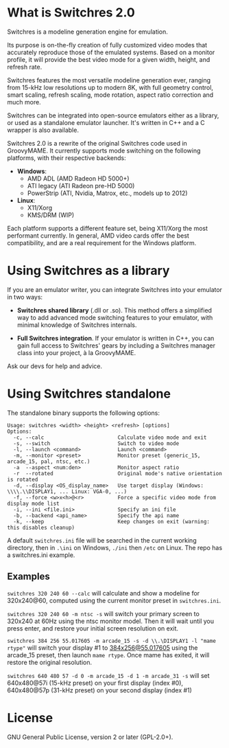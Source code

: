 # What is Switchres 2.0
Switchres is a modeline generation engine for emulation.

Its purpose is on-the-fly creation of fully customized video modes that accurately reproduce those of the emulated systems. Based on a monitor profile, it will provide the best video mode for a given width, height, and refresh rate.

Switchres features the most versatile modeline generation ever, ranging from 15-kHz low resolutions up to modern 8K, with full geometry control, smart scaling, refresh scaling, mode rotation, aspect ratio correction and much more.

Switchres can be integrated into open-source emulators either as a library, or used as a standalone emulator launcher. It's written in C++ and a C wrapper is also available.

Switchres 2.0 is a rewrite of the original Switchres code used in GroovyMAME. It currently supports mode switching on the following platforms, with their respective backends:
  - **Windows**:
    - AMD ADL (AMD Radeon HD 5000+)
    - ATI legacy (ATI Radeon pre-HD 5000)
    - PowerStrip (ATI, Nvidia, Matrox, etc., models up to 2012)
  - **Linux**:
    - X11/Xorg
    - KMS/DRM (WIP)

Each platform supports a different feature set, being X11/Xorg the most performant currently. In general, AMD video cards offer the best compatibility, and are a real requirement for the Windows platform.

# Using Switchres as a library
If you are an emulator writer, you can integrate Switchres into your emulator in two ways:

- **Switchres shared library** (.dll or .so). This method offers a simplified way to add advanced mode switching features to your emulator, with minimal knowledge of Switchres internals.

- **Full Switchres integration**. If your emulator is written in C++, you can gain full access to Switchres' gears by including a Switchres manager class into your project, à la GroovyMAME.

Ask our devs for help and advice.

# Using Switchres standalone
The standalone binary supports the following options:
```
Usage: switchres <width> <height> <refresh> [options]
Options:
  -c, --calc                        Calculate video mode and exit
  -s, --switch                      Switch to video mode
  -l, --launch <command>            Launch <command>
  -m, --monitor <preset>            Monitor preset (generic_15, arcade_15, pal, ntsc, etc.)
  -a  --aspect <num:den>            Monitor aspect ratio
  -r  --rotated                     Original mode's native orientation is rotated
  -d, --display <OS_display_name>   Use target display (Windows: \\\\.\\DISPLAY1, ... Linux: VGA-0, ...)
  -f, --force <w>x<h>@<r>           Force a specific video mode from display mode list
  -i, --ini <file.ini>              Specify an ini file
  -b, --backend <api_name>          Specify the api name
  -k, --keep                        Keep changes on exit (warning: this disables cleanup)
```

A default `switchres.ini` file will be searched in the current working directory, then in `.\ini` on Windows, `./ini` then `/etc` on Linux. The repo has a switchres.ini example.

## Examples
`switchres 320 240 60 --calc` will calculate and show a modeline for 320x240@60, computed using the current monitor preset in `switchres.ini`.

`switchres 320 240 60 -m ntsc -s` will switch your primary screen to 320x240 at 60Hz using the ntsc monitor model. Then it will wait until you press enter, and restore your initial screen resolution on exit.

`switchres 384 256 55.017605 -m arcade_15 -s -d \\.\DISPLAY1 -l "mame rtype"` will switch your display #1 to 384x256@55.017605 using the arcade_15 preset, then launch ``mame rtype``. Once mame has exited, it will restore the original resolution.

`switchres 640 480 57 -d 0 -m arcade_15 -d 1 -m arcade_31 -s` will set 640x480@57i (15-kHz preset) on your first display (index #0), 640x480@57p (31-kHz preset) on your second display (index #1)

# License
GNU General Public License, version 2 or later (GPL-2.0+).
